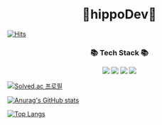 


<!-- Header -->

<!--  -->
<div align="center">
  <h1> 🦛hippoDev🦛 </h1>
<!-- Github hits -->

</div>

[![Hits](https://hits.seeyoufarm.com/api/count/incr/badge.svg?url=https%3A%2F%2Fgithub.com%2Frighthunkwon&count_bg=%23282A2D&title_bg=%23282A2D&icon=github.svg&icon_color=%23FFF7E1&title=Github&edge_flat=false)](https://github.com/righthunkwon)
	

<!-- Tech Stack -->
<div align=center>
	<h3>📚 Tech Stack 📚</h3>
</div>

<div>
	<div align="center">
	<img src="https://img.shields.io/badge/Java-007396?style=flat&logo=Conda-Forge&logoColor=white" />
	<img src="https://img.shields.io/badge/Spring-6DB33F?style=flat&logo=Spring&logoColor=white" />
  	<img src="https://img.shields.io/badge/Oracle%20SQL-F80000?style=flat&logo=Oracle&logoColor=white" />
	<img src="https://img.shields.io/badge/mongodb-47A248?style=flat&logo=mongodb&logoColor=white" />
</div>
	

<!--Baekjoon tier-->
[![Solved.ac
프로필](http://mazassumnida.wtf/api/mini/generate_badge?boj=dhtmxk8134)](https://solved.ac/dhtmxk8134)
<!-- Github stats -->
[![Anurag's GitHub stats](https://github-readme-stats.vercel.app/api?username=righthunkwon)](https://github.com/righthunkwon/github-readme-stats)
<!-- Top Langs -->
[![Top Langs](https://github-readme-stats.vercel.app/api/top-langs/?username=righthunkwon)](https://github.com/righthunkwon/github-readme-stats)

<!-- Tech Stack (logos) -->



</div>

<!-- Footer -->
